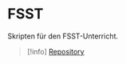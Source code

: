 # FSST

Skripten für den FSST-Unterricht.

>[!info] [Repository](https://gitlab.com/fosy/htbluva_sbg_fsst)